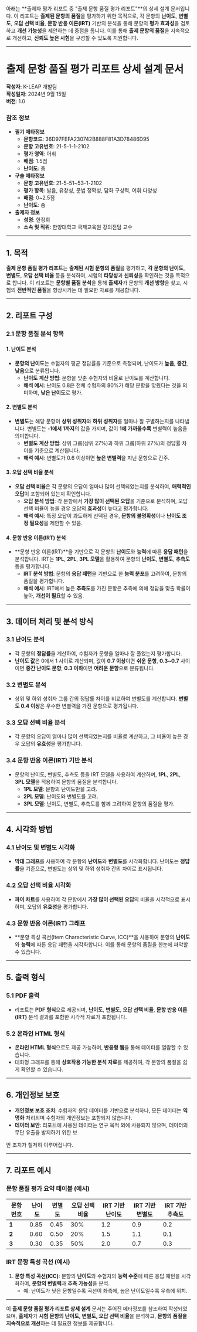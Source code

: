 아래는 **출제자 평가 리포트 중 "출제 문항 품질 평가 리포트"**의 상세 설계 문서입니다. 이 리포트는 **출제된 문항의 품질**을 평가하기 위한 목적으로, 각 문항의 **난이도**, **변별도**, **오답 선택 비율**, **문항 반응 이론(IRT)** 기반의 분석을 통해 문항의 **평가 효과성**을 검토하고 **개선 가능성**을 제안하는 데 중점을 둡니다. 이를 통해 **출제 문항의 품질**을 지속적으로 개선하고, **신뢰도 높은 시험**을 구성할 수 있도록 지원합니다.

---

# **출제 문항 품질 평가 리포트 상세 설계 문서**

**작성자**: K-LEAP 개발팀  
**작성일자**: 2024년 9월 15일  
**버전**: 1.0

### **참조 정보**
- **필기 메타정보**
  - **문항코드**: 36D97FEFA230742B888F81A3D78486D95
  - **문항 고유번호**: 21-5-1-1-2102
  - **평가 영역**: 어휘
  - **배점**: 1.5점
  - **난이도**: 중  
- **구술 메타정보**
  - **문항 고유번호**: 21-5-51~53-1-2102
  - **평가 항목**: 발음, 유창성, 문법 정확성, 담화 구성력, 어휘 다양성
  - **배점**: 0~2.5점
  - **난이도**: 중
- **출제자 정보**
  - **성명**: 한정희
  - **소속 및 직위**: 한양대학교 국제교육원 강의전담 교수

---

## **1. 목적**

**출제 문항 품질 평가 리포트**는 **출제된 시험 문항의 품질**을 평가하고, **각 문항의 난이도**, **변별도**, **오답 선택 비율** 등을 분석하여, 시험의 **타당성**과 **신뢰성**을 확인하는 것을 목적으로 합니다. 이 리포트는 **문항별 품질 분석**을 통해 **출제자**가 문항의 **개선 방향**을 찾고, 시험의 **전반적인 품질**을 향상시키는 데 필요한 자료를 제공합니다.

---

## **2. 리포트 구성**

### 2.1 **문항 품질 분석 항목**

#### **1. 난이도 분석**
- **문항의 난이도**는 수험자의 평균 정답률을 기준으로 측정되며, 난이도가 **높음**, **중간**, **낮음**으로 분류됩니다.
  - **난이도 계산 방법**: 문항을 맞춘 수험자의 비율로 난이도를 계산합니다.
  - **해석 예시**: 난이도 0.8은 전체 수험자의 80%가 해당 문항을 맞췄다는 것을 의미하며, **낮은 난이도**로 평가.

#### **2. 변별도 분석**
- **변별도**는 해당 문항이 **상위 성취자**와 **하위 성취자**를 얼마나 잘 구별하는지를 나타냅니다. 변별도는 **-1에서 1까지**의 값을 가지며, 값이 **1에 가까울수록** 변별력이 높음을 의미합니다.
  - **변별도 계산 방법**: 상위 그룹(상위 27%)과 하위 그룹(하위 27%)의 정답률 차이를 기준으로 계산됩니다.
  - **해석 예시**: 변별도가 0.6 이상이면 **높은 변별력**을 지닌 문항으로 간주.

#### **3. 오답 선택 비율 분석**
- **오답 선택 비율**은 각 문항의 오답이 얼마나 많이 선택되었는지를 분석하여, **매력적인 오답**이 포함되어 있는지 확인합니다.
  - **오답 분석 방법**: 각 문항에서 **가장 많이 선택된 오답**을 기준으로 분석하며, 오답 선택 비율이 높을 경우 오답의 **효과성**이 높다고 평가합니다.
  - **해석 예시**: 특정 오답이 과도하게 선택된 경우, **문항의 불명확성**이나 **난이도 조정 필요성**을 제안할 수 있음.

#### **4. 문항 반응 이론(IRT) 분석**
- **문항 반응 이론(IRT)**을 기반으로 각 문항의 **난이도**와 **능력**에 따른 **응답 패턴**을 분석합니다. IRT는 **1PL**, **2PL**, **3PL 모델**을 활용하여 문항의 **난이도**, **변별도**, **추측도** 등을 평가합니다.
  - **IRT 분석 방법**: 문항의 **응답 패턴**을 기반으로 한 **능력 분포**를 고려하여, 문항의 품질을 평가합니다.
  - **해석 예시**: IRT에서 높은 **추측도**를 가진 문항은 추측에 의해 정답을 맞출 확률이 높아, **개선이 필요**할 수 있음.

---

## **3. 데이터 처리 및 분석 방식**

### 3.1 **난이도 분석**
- 각 문항의 **정답률**을 계산하여, 수험자가 문항을 얼마나 잘 풀었는지 평가합니다.
- **난이도 값**은 0에서 1 사이로 계산되며, 값이 **0.7 이상**이면 **쉬운 문항**, **0.3~0.7** 사이이면 **중간 난이도 문항**, **0.3 이하**이면 **어려운 문항**으로 분류됩니다.

### 3.2 **변별도 분석**
- 상위 및 하위 성취자 그룹 간의 정답률 차이를 비교하여 변별도를 계산합니다. **변별도 0.4 이상**은 우수한 변별력을 가진 문항으로 평가됩니다.

### 3.3 **오답 선택 비율 분석**
- 각 문항의 오답이 얼마나 많이 선택되었는지를 비율로 계산하고, 그 비율이 높은 경우 오답의 **유효성**을 평가합니다.

### 3.4 **문항 반응 이론(IRT) 기반 분석**
- 문항의 난이도, 변별도, 추측도 등을 IRT 모델을 사용하여 계산하며, **1PL**, **2PL**, **3PL 모델**을 적용하여 문항의 품질을 분석합니다.
  - **1PL 모델**: 문항의 난이도만을 고려.
  - **2PL 모델**: 난이도와 변별도를 고려.
  - **3PL 모델**: 난이도, 변별도, 추측도를 함께 고려하여 문항의 품질을 평가.

---

## **4. 시각화 방법**

### 4.1 **난이도 및 변별도 시각화**
- **막대 그래프**를 사용하여 각 문항의 **난이도**와 **변별도**를 시각화합니다. 난이도는 **정답률**을 기준으로, 변별도는 상위 및 하위 성취자 간의 차이로 표시됩니다.

### 4.2 **오답 선택 비율 시각화**
- **파이 차트**를 사용하여 각 문항에서 **가장 많이 선택된 오답**의 비율을 시각적으로 표시하며, 오답의 **유효성**을 평가합니다.

### 4.3 **문항 반응 이론(IRT) 그래프**
- **문항 특성 곡선(Item Characteristic Curve, ICC)**을 사용하여 문항의 **난이도**와 **능력**에 따른 응답 패턴을 시각화합니다. 이를 통해 문항의 품질을 한눈에 파악할 수 있습니다.

---

## **5. 출력 형식**

### 5.1 **PDF 출력**
- 리포트는 **PDF 형식**으로 제공되며, **난이도**, **변별도**, **오답 선택 비율**, **문항 반응 이론(IRT)** 분석 결과를 포함한 시각적 자료가 포함됩니다.

### 5.2 **온라인 HTML 형식**
- **온라인 HTML 형식**으로도 제공 가능하며, **반응형 웹**을 통해 데이터를 열람할 수 있습니다.
- 대화형 그래프를 통해 **상호작용 가능한 분석 자료**를 제공하여, 각 문항의 품질을 쉽게 확인할 수 있습니다.

---

## **6. 개인정보 보호**

- **개인정보 보호 조치**: 수험자의 응답 데이터를 기반으로 분석하나, 모든 데이터는 **익명화** 처리되며 수험자의 개인정보는 포함되지 않습니다.
- **데이터 보안**: 리포트에 사용된 데이터는 연구 목적 외에 사용되지 않으며, 데이터의 무단 유출을 방지하기 위한 보

안 조치가 철저히 이루어집니다.

---

## **7. 리포트 예시**

### **문항 품질 평가 요약 테이블 (예시)**

| 문항 번호 | 난이도 | 변별도 | 오답 선택 비율 | IRT 기반 난이도 | IRT 기반 변별도 | IRT 기반 추측도 |
|-----------|--------|--------|----------------|-----------------|-----------------|-----------------|
| **1**     | 0.85   | 0.45   | 30%            | 1.2             | 0.9             | 0.2             |
| **2**     | 0.60   | 0.50   | 20%            | 1.5             | 1.1             | 0.1             |
| **3**     | 0.30   | 0.35   | 50%            | 2.0             | 0.7             | 0.3             |

### **IRT 문항 특성 곡선 (예시)**

1. **문항 특성 곡선(ICC)**: 문항의 **난이도**와 수험자의 **능력 수준**에 따른 응답 패턴을 시각화하여, **문항의 변별력**과 **추측 가능성**을 분석.
   - 예: 난이도가 낮은 문항일수록 곡선이 좌측에, 높은 난이도일수록 우측에 위치.

---

이 **출제 문항 품질 평가 리포트 상세 설계** 문서는 주어진 메타정보를 참조하여 작성되었으며, **출제자**가 **시험 문항의 난이도, 변별도, 오답 선택 비율**을 분석하고, **문항의 품질을 지속적으로 개선**하는 데 필요한 정보를 제공합니다.